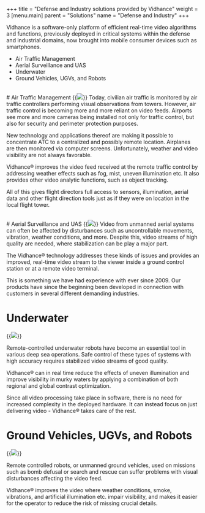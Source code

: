 +++
title = "Defense and Industry solutions provided by Vidhance"
weight = 3
[menu.main]
parent = "Solutions"
name = "Defense and Industry"
+++

Vidhance is a software-only platform of efficient real-time video algorithms and functions, previously deployed in critical systems within the defense and industrial domains, now brought into mobile consumer devices such as smartphones.

- Air Traffic Management
- Aerial Surveillance and UAS
- Underwater
- Ground Vehicles, UGVs, and Robots

<!--more-->
<br>
# Air Traffic Management
{{<img src="/solutions/airtrafficcontrol/foggyRunway.png" class="float-right half-width">}}
Today, civilian air traffic is monitored by air traffic controllers performing visual observations from towers. However, air traffic control is becoming more and more reliant on video feeds. Airports see more and more cameras being installed not only for traffic control, but also for security and perimeter protection purposes.

New technology and applications thereof are making it possible to concentrate ATC to a centralized and possibly remote location. Airplanes are then monitored via computer screens. Unfortunately, weather and video visibility are not always favorable.
<!--more-->
Vidhance® improves the video feed received at the remote traffic control by addressing weather effects such as fog, mist, uneven illumination etc. It also provides other video analytic functions, such as object tracking.

All of this gives flight directors full access to sensors, illumination, aerial data and other flight direction tools just as if they were on location in the local flight tower.

<br>
# Aerial Surveillance and UAS 
{{<img src="/solutions/aerialsurveillance/uavLaunch.png" class="float-right half-width">}}
Video from unmanned aerial systems can often be affected by disturbances such as uncontrollable movements, vibration, weather conditions, and more. Despite this, video streams of high quality are needed, where stabilization can be play a major part.

The Vidhance® technology addresses these kinds of issues and provides an improved, real-time video stream to the viewer inside a ground control station or at a remote video terminal.
<!--more-->
This is something we have had experience with ever since 2009. Our products have since the beginning been developed in connection with customers in several different demanding industries.
<br>
# Underwater
{{<img src="/solutions/underwater/uwROV.png" class="float-right half-width">}}

Remote-controlled underwater robots have become an essential tool in various deep sea operations. Safe control of these types of systems with high accuracy requires stabilized video streams of good quality.

Vidhance® can in real time reduce the effects of uneven illumination and improve visibility in murky waters by applying a combination of both regional and global contrast optimization.
<!--more-->
Since all video processing take place in software, there is no need for increased complexity in the deployed hardware. It can instead focus on just delivering video - Vidhance® takes care of the rest.
<br>
# Ground Vehicles, UGVs, and Robots
{{<img src="/solutions/robots/robotExplosiveDisposal.png" class="float-right half-width">}}

Remote controlled robots, or unmanned ground vehicles, used on missions such as bomb defusal or search and rescue can suffer problems with visual disturbances affecting the video feed.

Vidhance® improves the video where weather conditions, smoke, vibrations, and artificial illumination etc. impair visibility, and makes it easier for the operator to reduce the risk of missing crucial details. <!--more-->
